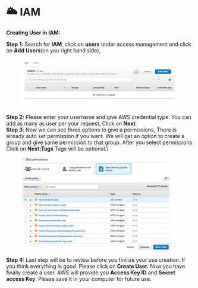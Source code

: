 # 🌥 IAM

**Creating User in IAM:**



**Step** **1**: Search for **IAM**, click on **users** under access management and click on **Add** **Users**(on you right hand side),

<figure><img src="../.gitbook/assets/Screen Shot 2022-11-06 at 2.42.10 PM.png" alt=""><figcaption></figcaption></figure>

**Step 2:** Please enter your username and give AWS credential type. You can add as many as user per your request, Click on **Next**:\
**Step** **3**: Now we can see three options to give a permissions, There is already auto set permission if you want. We will get an option to create a group and give same permission to that group. After you select permissions Click on **Next:Tags** Tags will be optional.\


<figure><img src="../.gitbook/assets/Screen Shot 2022-11-06 at 2.45.38 PM.png" alt=""><figcaption></figcaption></figure>

**Step 4:**  Last step will be to review before you finilize your use creation. If you think everything is good. Please click on **Create User.** Now you have finally create a user. AWS will provide you **Access Key ID** and **Secret access Key**. Please save it in your computer for future use.
